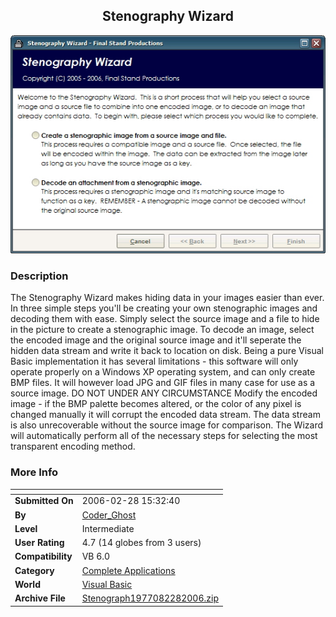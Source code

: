 ﻿<div align="center">

## Stenography Wizard

<img src="PIC20062281844248880.jpg">
</div>

### Description

The Stenography Wizard makes hiding data in your images easier than ever. In three simple steps you'll be creating your own stenographic images and decoding them with ease. Simply select the source image and a file to hide in the picture to create a stenographic image. To decode an image, select the encoded image and the original source image and it'll seperate the hidden data stream and write it back to location on disk. Being a pure Visual Basic implementation it has several limitations - this software will only operate properly on a Windows XP operating system, and can only create BMP files. It will however load JPG and GIF files in many case for use as a source image. DO NOT UNDER ANY CIRCUMSTANCE Modify the encoded image - if the BMP palette becomes altered, or the color of any pixel is changed manually it will corrupt the encoded data stream. The data stream is also unrecoverable without the source image for comparison. The Wizard will automatically perform all of the necessary steps for selecting the most transparent encoding method.
 
### More Info
 


<span>             |<span>
---                |---
**Submitted On**   |2006-02-28 15:32:40
**By**             |[Coder\_Ghost](https://github.com/Planet-Source-Code/PSCIndex/blob/master/ByAuthor/coder-ghost.md)
**Level**          |Intermediate
**User Rating**    |4.7 (14 globes from 3 users)
**Compatibility**  |VB 6\.0
**Category**       |[Complete Applications](https://github.com/Planet-Source-Code/PSCIndex/blob/master/ByCategory/complete-applications__1-27.md)
**World**          |[Visual Basic](https://github.com/Planet-Source-Code/PSCIndex/blob/master/ByWorld/visual-basic.md)
**Archive File**   |[Stenograph1977082282006\.zip](https://github.com/Planet-Source-Code/coder-ghost-stenography-wizard__1-64491/archive/master.zip)








